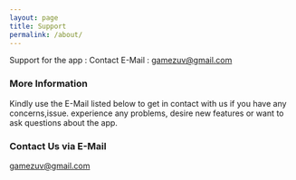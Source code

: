 ```yaml
---
layout: page
title: Support
permalink: /about/
---
```


Support for the app : Contact E-Mail : gamezuv@gmail.com

### More Information

Kindly use the E-Mail listed below to get in contact with us if you have any concerns,issue. experience any problems, desire new features or want to ask questions about the app. 

### Contact Us via E-Mail

[gamezuv@gmail.com](mailto:gamezuv@gmail.com)
